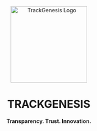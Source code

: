 <p align="center">
  <a href="https://trackgenesis.com/">
    <img src="https://github.com/trackgenesis/Assets/blob/main/TrackGenesis_Logo_Black_Rounded_Square.png" alt="TrackGenesis Logo" width="200" height="200">
  </a>
</p>
<h1 align="center"><b>TRACKGENESIS</b></h1>
<p align="center">
  <b>Transparency. Trust. Innovation.</b>
</p>
